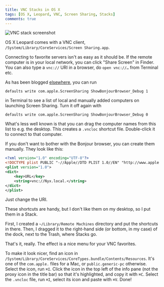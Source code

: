```yaml
---
title: VNC Stacks in OS X
tags: [OS X, Leopard, VNC, Screen Sharing, Stacks]
comments: true
---
```


![VNC stack screenshot](/images/content/2009-06-vnc-stack.png)

OS X Leopard comes with a VNC client, `/System/Library/CoreServices/Screen Sharing.app`.

Connecting to favorite servers isn't as easy as it should be. If the remote computer is in your local network, you can click "Share Screen" in Finder. You can also type a `vnc://` URI in a browser, do `open vnc://…` from Terminal etc.

As has been blogged [elsewhere](http://lifehacker.com/software/remote-control/add-more-functionality-to-leopards-screen-sharing-334759.php), you can run

    defaults write com.apple.ScreenSharing ShowBonjourBrowser_Debug 1

in Terminal to see a list of local and manually added computers on launching Screen Sharing. Turn it off again with

    defaults write com.apple.ScreenSharing ShowBonjourBrowser_Debug 0

What's less well known is that you can drag the computer names from this list to e.g. the desktop. This creates a `.vncloc` shortcut file. Double-click it to connect to that computer.

If you don't want to bother with the Bonjour browser, you can create them manually. They look like this:

``` xml
<?xml version="1.0" encoding="UTF-8"?>
<!DOCTYPE plist PUBLIC "-//Apple//DTD PLIST 1.0//EN" "http://www.apple.com/DTDs/PropertyList-1.0.dtd">
<plist version="1.0">
<dict>
	<key>URL</key>
	<string>vnc://Nyx.local.</string>
</dict>
</plist>
```

Just change the URI.

These shortcuts are handy, but I don't like them on my desktop, so I put them in a Stack.

First, I created a `~/Library/Remote Machines` directory and put the shortcuts in there. Then, I dragged it to the right-hand side (or bottom, in my case) of the dock, next to the Trash, where Stacks go.

That's it, really. The effect is a nice menu for your VNC favorites.

To make it look nicer, find an icon in `/System/Library/CoreServices/CoreTypes.bundle/Contents/Resources`. It's one of the `com.apple.` files for a Mac, or `public.generic-pc` otherwise. Select the icon, run <code class="kb">⌘I</code>. Click the icon in the top left of the info pane (not the proxy icon in the title bar) so that it's highlighted, and copy it with <code class="kb">⌘C</code>. Select the `.vncloc` file, run <code class="kb">⌘I</code>, select its icon and paste with <code class="kb">⌘V</code>. Done!
